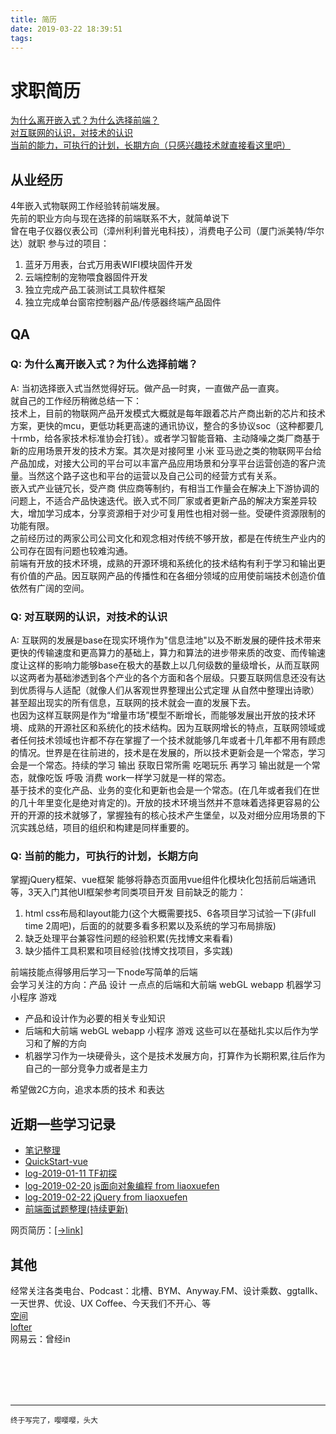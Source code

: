 ```yaml
---
title: 简历
date: 2019-03-22 18:39:51
tags:
---
```

# 求职简历

[为什么离开嵌入式？为什么选择前端？](#why)  
[对互联网的认识，对技术的认识](#what)  
[当前的能力，可执行的计划，长期方向（只感兴趣技术就直接看这里吧）](#how)  

## 从业经历
4年嵌入式物联网工作经验转前端发展。  
先前的职业方向与现在选择的前端联系不大，就简单说下  
曾在电子仪器仪表公司（漳州利利普光电科技），消费电子公司（厦门派美特/华尔达）就职
参与过的项目：
1. 蓝牙万用表，台式万用表WIFI模块固件开发
2. 云端控制的宠物喂食器固件开发
3. 独立完成产品工装测试工具软件框架
4. 独立完成单台窗帘控制器产品/传感器终端产品固件

## QA
<h3 id='why'>Q: 为什么离开嵌入式？为什么选择前端？</h3>

A: 当初选择嵌入式当然觉得好玩。做产品一时爽，一直做产品一直爽。  
就自己的工作经历稍微总结一下：  
技术上，目前的物联网产品开发模式大概就是每年跟着芯片产商出新的芯片和技术方案，更快的mcu，更低功耗更高速的通讯协议，整合的多协议soc（这种都要几十rmb，给各家技术标准协会打钱）。或者学习智能音箱、主动降噪之类厂商基于新的应用场景开发的技术方案。其次是对接阿里 小米 亚马逊之类的物联网平台给产品加成，对接大公司的平台可以丰富产品应用场景和分享平台运营创造的客户流量。当然这个路子这也和平台的运营以及自己公司的经营方式有关系。  
嵌入式产业链冗长，受产商 供应商等制约，有相当工作量会在解决上下游协调的问题上，不适合产品快速迭代。嵌入式不同厂家或者更新产品的解决方案差异较大，增加学习成本，分享资源相于对少可复用性也相对弱一些。受硬件资源限制的功能有限。  
之前经历过的两家公司公司文化和观念相对传统不够开放，都是在传统生产业内的公司存在固有问题也较难沟通。  
前端有开放的技术环境，成熟的开源环境和系统化的技术结构有利于学习和输出更有价值的产品。因互联网产品的传播性和在各细分领域的应用使前端技术创造价值依然有广阔的空间。

<h3 id='what'>Q: 对互联网的认识，对技术的认识</h3>

A: 互联网的发展是base在现实环境作为"信息洼地"以及不断发展的硬件技术带来更快的传输速度和更高算力的基础上，算力和算法的进步带来质的改变、而传输速度让这样的影响力能够base在极大的基数上以几何级数的量级增长，从而互联网以这两者为基础渗透到各个产业的各个方面和各个层级。只要互联网信息还没有达到优质得与人适配（就像人们从客观世界整理出公式定理 从自然中整理出诗歌）甚至超出现实的所有信息，互联网的技术就会一直的发展下去。  
也因为这样互联网是作为“增量市场”模型不断增长，而能够发展出开放的技术环境、成熟的开源社区和系统化的技术结构。因为互联网增长的特点，互联网领域或者任何技术领域也许都不存在掌握了一个技术就能够几年或者十几年都不用有顾虑的情况。世界是在往前进的，技术是在发展的，所以技术更新会是一个常态，学习会是一个常态。持续的学习 输出 获取日常所需 吃喝玩乐 再学习 输出就是一个常态，就像吃饭 呼吸 消费 work一样学习就是一样的常态。  
基于技术的变化产品、业务的变化和更新也会是一个常态。(在几年或者我们在世的几十年里变化是绝对肯定的)。开放的技术环境当然并不意味着选择更容易的公开的开源的技术就够了，掌握独有的核心技术产生堡垒，以及对细分应用场景的下沉实践总结，项目的组织和构建是同样重要的。

<h3 id='how'>Q: 当前的能力，可执行的计划，长期方向</h3>
掌握jQuery框架、vue框架  
能够将静态页面用vue组件化模块化包括前后端通讯等，3天入门其他UI框架参考同类项目开发  
目前缺乏的能力：

1. html css布局和layout能力(这个大概需要找5、6各项目学习试验一下(非full time 2周吧)，后面的的就要多看多积累以及系统的学习布局排版)
2. 缺乏处理平台兼容性问题的经验积累(先找博文来看看)
3. 缺少插件工具积累和项目经验(找博文找项目，多实践)

前端技能点得够用后学习一下node写简单的后端  
会学习关注的方向：产品 设计 一点点的后端和大前端 webGL webapp 机器学习 小程序 游戏  
- 产品和设计作为必要的相关专业知识  
- 后端和大前端 webGL webapp 小程序 游戏 这些可以在基础扎实以后作为学习和了解的方向  
- 机器学习作为一块硬骨头，这个是技术发展方向，打算作为长期积累,往后作为自己的一部分竞争力或者是主力

希望做2C方向，追求本质的技术 和表达

## 近期一些学习记录
- [笔记整理](https://github.com/thetime50/note/tree/master/笔记整理)
- [QuickStart-vue](https://github.com/thetime50/note/blob/master/笔记整理/note-2019-03-10-QuickStart/QuickStart-vue.md)
- [log-2019-01-11 TF初探](https://github.com/thetime50/note/blob/master/日志/log-2019-01-11.md)
- [log-2019-02-20 js面向对象编程 from liaoxuefen](https://github.com/thetime50/note/blob/master/日志/log-2019-02-20.md)
- [log-2019-02-22 jQuery from liaoxuefen](https://github.com/thetime50/note/blob/master/日志/log-2019-02-22.md)
- [前端面试题整理(持续更新)](https://github.com/thetime50/note/blob/master/日志/log-2019-03-28.md)

网页简历：[\[→link\]](https://thetime50.github.io/resume/简历)

## 其他
经常关注各类电台、Podcast：北槽、BYM、Anyway.FM、设计乘数、ggtallk、一天世界、优设、UX Coffee、今天我们不开心、等  
[空间](https://user.qzone.qq.com/1042503928/infocenter)  
[lofter](http://mayflymind.lofter.com)  
网易云：曾经in


<br/>
<br/>
<br/>
<br/>

---

<small>终于写完了，嘤嘤嘤，头大<small>
